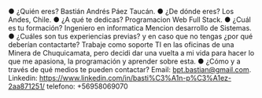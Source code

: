 ● ¿Quién eres?
Bastián Andrés Páez Taucán.
● ¿De dónde eres?
Los Andes, Chile.
● ¿A qué te dedicas?
Programacion Web Full Stack.
● ¿Cuál es tu formación?
Ingeniero en informatica Mencion desarrollo de Sistemas.
● ¿Cuáles son tus experiencias previas? y en caso que no tengas ¿por qué
deberían contactarte?
Trabaje como soporte TI en las oficinas de una Minera de Chuquicamata, pero decidi dar una vuelta a mi vida para hacer lo que me apasiona, la programación y aprender sobre esta.
● ¿Cómo y a través de qué medios te pueden contactar?
Email: bpt.bastian@gmail.com.
Linkedin: https://www.linkedin.com/in/basti%C3%A1n-p%C3%A1ez-2aa871251/
telefono: +56958069070
